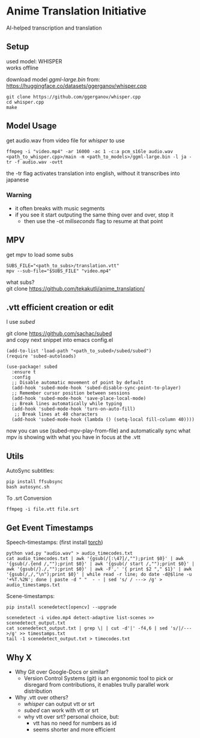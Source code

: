 # Anime Translation Initiative
AI-helped transcription and translation

## Setup
used model: WHISPER  
works offline  

download model *ggml-large.bin* from: https://huggingface.co/datasets/ggerganov/whisper.cpp
```
git clone https://github.com/ggerganov/whisper.cpp
cd whisper.cpp
make
```

## Model Usage
get audio.wav from video file for *whisper* to use

``` 
ffmpeg -i "video.mp4" -ar 16000 -ac 1 -c:a pcm_s16le audio.wav
<path_to_whisper.cpp>/main -m <path_to_models>/ggml-large.bin -l ja -tr -f audio.wav -ovtt
``` 

the -tr flag activates translation into english, without it transcribes into japanese  

### Warning
- it often breaks with music segments  
- if you see it start outputing the same thing over and over, stop it
  - then use the -ot *miliseconds* flag to resume at that point

## MPV 
get mpv to load some subs
``` 
SUBS_FILE="<path_to_subs>/translation.vtt"
mpv --sub-file="$SUBS_FILE" "video.mp4"
``` 

what subs?  
git clone https://github.com/tekakutli/anime_translation/

## .vtt efficient creation or edit
I use *subed*

git clone https://github.com/sachac/subed  
and copy next snippet into emacs config.el  

``` 
(add-to-list 'load-path "<path_to_subed>/subed/subed")
(require 'subed-autoloads)

(use-package! subed
  :ensure t
  :config
  ;; Disable automatic movement of point by default
  (add-hook 'subed-mode-hook 'subed-disable-sync-point-to-player)
  ;; Remember cursor position between sessions
  (add-hook 'subed-mode-hook 'save-place-local-mode)
  ;; Break lines automatically while typing
  (add-hook 'subed-mode-hook 'turn-on-auto-fill)
   ;; Break lines at 40 characters
  (add-hook 'subed-mode-hook (lambda () (setq-local fill-column 40))))
```
now you can use (subed-mpv-play-from-file) and automatically sync what mpv is showing with what you have in focus at the .vtt
## Utils
AutoSync subtitles:
```
pip install ffsubsync
bash autosync.sh
```
To .srt Conversion
``` 
ffmpeg -i file.vtt file.srt
```
## Get Event Timestamps
Speech-timestamps: (first install [torch](https://pytorch.org/get-started/locally/))
```
python vad.py "audio.wav" > audio_timecodes.txt
cat audio_timecodes.txt | awk '{gsub(/[:\47]/,"");print $0}' | awk '{gsub(/.{end /,"");print $0}' | awk '{gsub(/ start /,"");print $0}' | awk '{gsub(/}./,"");print $0}' | awk -F',' '{ print $2 "," $1}' | awk '{gsub(/,/,"\n");print $0}' | while read -r line; do date -d@$line -u '+%T.%2N'; done | paste -d " "  - - | sed 's/ / ---> /g' > audio_timestamps.txt
```
Scene-timestamps:
```
pip install scenedetect[opencv] --upgrade

scenedetect -i video.mp4 detect-adaptive list-scenes >> scenedetect_output.txt
cat scenedetect_output.txt | grep \| | cut -d'|' -f4,6 | sed 's/|/--->/g' >> timestamps.txt
tail -1 scenedetect_output.txt > timecodes.txt
```
## Why X
- Why Git over Google-Docs or similar?  
  - Version Control Systems (git) is an ergonomic tool to pick or disregard from contributions, it enables trully parallel work distribution
- Why .vtt over others?  
  - *whisper* can output vtt or srt  
  - *subed* can work with vtt or srt  
  - why vtt over srt? personal choice, but:
    - vtt has no need for numbers as id
    - seems shorter and more efficient
